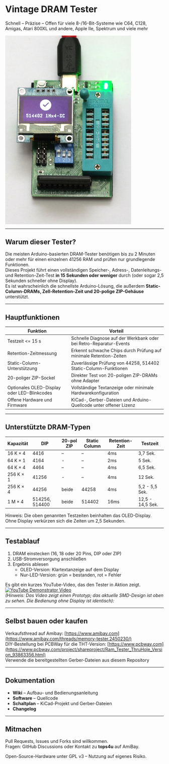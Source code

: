 # Vintage DRAM Tester  
Schnell – Präzise – Offen für viele 8-/16-Bit-Systeme wie C64, C128, Amigas, Atari 800XL und andere, Apple IIe, Spektrum und viele mehr

<img src="https://raw.githubusercontent.com/tops4u/Ram-Tester/refs/heads/main/Media/Tester.jpeg" width="400px" align="center"/><br/>

---

## Warum dieser Tester?

Die meisten Arduino-basierten DRAM-Tester benötigen bis zu 2 Minuten oder mehr für einen einzelnen 41256 RAM und prüfen nur grundlegende Funktionen.  
Dieses Projekt führt einen vollständigen Speicher-, Adress-, Datenleitungs- und Retention-Zeit-Test **in 15 Sekunden oder weniger** durch (oder sogar 2,5 Sekunden schneller ohne Display).  
Es ist wahrscheinlich die schnellste Arduino-Lösung, die außerdem **Static-Column-DRAMs, Zell-Retention-Zeit und 20-polige ZIP-Gehäuse** unterstützt.

---

## Hauptfunktionen

| Funktion | Vorteil |
|----------|---------|
| Testzeit <= 15 s | Schnelle Diagnose auf der Werkbank oder bei Retro-Reparatur-Events |
| Retention-Zeitmessung | Erkennt schwache Chips durch Prüfung auf minimale Retention-Zeiten |
| Static-Column-Unterstützung | Zuverlässige Prüfung von 44258, 514402 Static-Column-Funktionen |
| 20-poliger ZIP-Sockel | Direkter Test von 20-poligen ZIP-DRAMs ohne Adapter |
| Optionales OLED-Display oder LED-Blinkcodes | Vollständige Textanzeige oder minimale Hardwarekonfiguration |
| Offene Hardware und Firmware | KiCad-, Gerber-Dateien und Arduino-Quellcode unter offener Lizenz |

---

## Unterstützte DRAM-Typen

| Kapazität | DIP | 20-pol ZIP | Static Column | Retention-Zeit | Testzeit |
|-----------|-----|------------|----------------|-----------------|----------|
| 16 K × 4 | 4416 | – | – | 4ms | 3,7 Sek. |
| 64 K × 1 | 4164 | - | – | 2ms | 5 Sek. |
| 64 K × 4 | 4464 | – | – | 4ms | 6,5 Sek. |
| 256 K × 1 | 41256 | - | – | 4ms | 12 Sek. |
| 256 K × 4 | 44256 | beide | 44258 | 4ms | 5,2 - 5,5 Sek. |
| 1 M × 4 | 514256, 514400 | beide | 514402 | 16ms | 12,5 - 14,5 Sek. |

Hinweis: Die oben genannten Testzeiten beinhalten das OLED-Display. Ohne Display verkürzen sich die Zeiten um 2,5 Sekunden.

---

## Testablauf

1. DRAM einstecken (16, 18 oder 20 Pins, DIP oder ZIP)  
2. USB-Stromversorgung anschließen  
3. Ergebnis ablesen  
   * OLED-Version: Klartextanzeige auf dem Display  
   * Nur-LED-Version: grün = bestanden, rot = Fehler

Es gibt ein kurzes YouTube-Video, das den Tester in Aktion zeigt. <br/>
[![YouTube Demonstrator Video](https://img.youtube.com/vi/9TBlnfiTfQk/0.jpg)](https://www.youtube.com/watch?v=9TBlnfiTfQk "Demonstration")<br/>
*(Hinweis: Das Video zeigt einen Prototyp; das aktuelle SMD-Design ist oben zu sehen. Die Bedienung ohne Display ist identisch):*  

---

## Selbst bauen oder kaufen  
Verkaufsthread auf Amibay: [https://www.amibay.com](https://www.amibay.com/threads/memory-tester.2450230/)<br/>
DIY-Bestellung bei PCBWay für die THT-Version: [https://www.pcbway.com](https://www.pcbway.com/project/shareproject/Ram_Tester_ThruHole_Version_93863356.html)<br/>
Verwende die bereitgestellten Gerber-Dateien aus diesem Repository

---

## Dokumentation

* **Wiki** – Aufbau- und Bedienungsanleitung  
* **Software** – Quellcode  
* **Schaltplan** – KiCad-Projekt und Gerber-Dateien  
* **Changelog**

---

## Mitmachen

Pull Requests, Issues und Forks sind willkommen.  
Fragen: GitHub Discussions oder Kontakt zu **tops4u** auf AmiBay.

Open-Source-Hardware unter GPL v3 – Nutzung auf eigenes Risiko.
